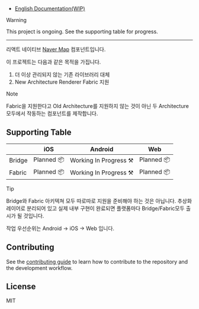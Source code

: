 - [English Documentation(WIP)](/doc/en.md)

>[!WARNING]
>This project is ongoing. See the supporting table for progress.

---

리액트 네이티브 [Naver Map](https://www.ncloud.com/product/applicationService/maps) 컴포넌트입니다.

이 프로젝트는 다음과 같은 목적을 가집니다.

1. 더 이상 관리되지 않는 기존 라이브러리 대체
2. New Architecture Renderer Fabric 지원

>[!NOTE]
>Fabric을 지원한다고 Old Architecture를 지원하지 않는 것이 아닌 두 Architecture모두에서 작동하는 컴포넌트를 제작합니다.

## Supporting Table

|        | iOS        | Android                | Web        |
|--------|------------|------------------------|------------|
| Bridge | Planned 📦 | Working In Progress ⚒️ | Planned 📦 |
| Fabric | Planned 📦 | Working In Progress ⚒️ | Planned 📦 |

>[!TIP]
>Bridge와 Fabric 아키텍쳐 모두 따로따로 지원을 준비해야 하는 것은 아닙니다.
>추상화 레이어로 분리되어 있고 실제 내부 구현이 완료되면 플랫폼마다 Bridge/Fabric모두 출시가 될 것입니다.
> 
>작업 우선순위는 Android -> iOS -> Web 입니다.

[//]: # (## Installation)

[//]: # (```sh)
[//]: # (npm install @mj-studio/react-native-naver-map)
[//]: # (```)


## Contributing

See the [contributing guide](CONTRIBUTING.md) to learn how to contribute to the repository and the development workflow.

## License

MIT

